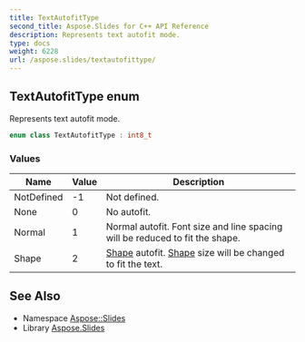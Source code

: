 ```yaml
---
title: TextAutofitType
second_title: Aspose.Slides for C++ API Reference
description: Represents text autofit mode.
type: docs
weight: 6228
url: /aspose.slides/textautofittype/
---
```

## TextAutofitType enum


Represents text autofit mode.

```cpp
enum class TextAutofitType : int8_t
```

### Values

| Name | Value | Description |
| --- | --- | --- |
| NotDefined | -1 | Not defined. |
| None | 0 | No autofit. |
| Normal | 1 | Normal autofit. Font size and line spacing will be reduced to fit the shape. |
| Shape | 2 | [Shape](../shape/) autofit. [Shape](../shape/) size will be changed to fit the text. |

## See Also

* Namespace [Aspose::Slides](../)
* Library [Aspose.Slides](../../)